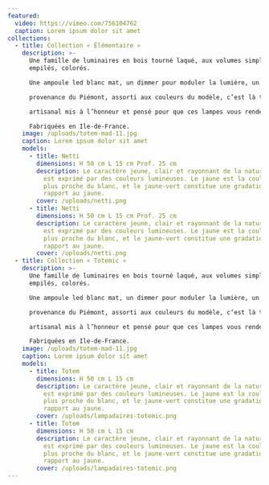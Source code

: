 ```yaml
---
featured:
  video: https://vimeo.com/756104762
  caption: Lorem ipsum dolor sit amet
collections:
  - title: Collection « Élémentaire »
    description: >-
      Une famille de luminaires en bois tourné laqué, aux volumes simples,
      empilés, colorés.

      Une ampoule led blanc mat, un dimmer pour moduler la lumière, un câble électrique en

      provenance du Piémont, assorti aux couleurs du modèle, c’est là tout un savoir-faire

      artisanal mis à l’honneur et pensé pour que ces lampes vous rendent heureux.

      Fabriquées en Ile-de-France.
    image: /uploads/totem-mad-11.jpg
    caption: Lorem ipsum dolor sit amet
    models:
      - title: Netti
        dimensions: H 50 cm L 15 cm Prof. 25 cm
        description: Le caractère jeune, clair et rayonnant de la nature au printemps
          est exprimé par des couleurs lumineuses. Le jaune est la couleur la
          plus proche du blanc, et le jaune-vert constitue une gradation par
          rapport au jaune.
        cover: /uploads/netti.png
      - title: Netti
        dimensions: H 50 cm L 15 cm Prof. 25 cm
        description: Le caractère jeune, clair et rayonnant de la nature au printemps
          est exprimé par des couleurs lumineuses. Le jaune est la couleur la
          plus proche du blanc, et le jaune-vert constitue une gradation par
          rapport au jaune.
        cover: /uploads/netti.png
  - title: Collection « Totemic »
    description: >-
      Une famille de luminaires en bois tourné laqué, aux volumes simples,
      empilés, colorés.

      Une ampoule led blanc mat, un dimmer pour moduler la lumière, un câble électrique en

      provenance du Piémont, assorti aux couleurs du modèle, c’est là tout un savoir-faire

      artisanal mis à l’honneur et pensé pour que ces lampes vous rendent heureux.

      Fabriquées en Ile-de-France.
    image: /uploads/totem-mad-11.jpg
    caption: Lorem ipsum dolor sit amet
    models:
      - title: Totem
        dimensions: H 50 cm L 15 cm
        description: Le caractère jeune, clair et rayonnant de la nature au printemps
          est exprimé par des couleurs lumineuses. Le jaune est la couleur la
          plus proche du blanc, et le jaune-vert constitue une gradation par
          rapport au jaune.
        cover: /uploads/lampadaires-totemic.png
      - title: Totem
        dimensions: H 50 cm L 15 cm
        description: Le caractère jeune, clair et rayonnant de la nature au printemps
          est exprimé par des couleurs lumineuses. Le jaune est la couleur la
          plus proche du blanc, et le jaune-vert constitue une gradation par
          rapport au jaune.
        cover: /uploads/lampadaires-totemic.png
---
```

